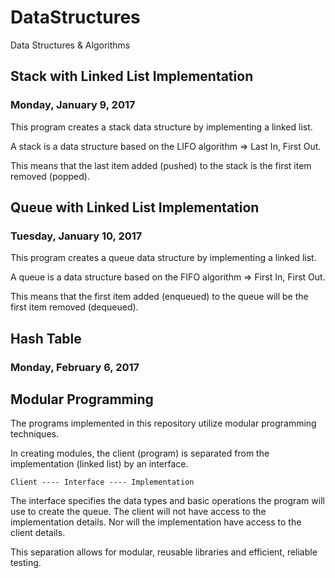 # DataStructures
Data Structures &amp; Algorithms

## Stack with Linked List Implementation
### Monday, January 9, 2017

This program creates a stack data structure by implementing a linked list.

A stack is a data structure based on the LIFO algorithm => Last In, First Out.

This means that the last item added (pushed) to the stack is the first item
removed (popped).


## Queue with Linked List Implementation
### Tuesday, January 10, 2017

This program creates a queue data structure by implementing a linked list.

A queue is a data structure based on the FIFO algorithm => First In, First Out.

This means that the first item added (enqueued) to the queue will be the first 
item removed (dequeued).


## Hash Table
### Monday, February 6, 2017




## Modular Programming

The programs implemented in this repository utilize modular programming techniques.

In creating modules, the client (program) is separated from the implementation (linked list) by an interface.

	Client ---- Interface ---- Implementation

The interface specifies the data types and basic operations
the program will use to create the queue.  The client will not have
access to the implementation details.  Nor will the implementation have
access to the client details.

This separation allows for modular, reusable libraries and efficient, reliable
testing.